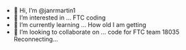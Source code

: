 - 👋 Hi, I’m @janrmartin1
- 👀 I’m interested in ... FTC coding
- 🌱 I’m currently learning ... How old I am getting
- 💞️ I’m looking to collaborate on ... code for FTC team 18035 Reconnecting...

